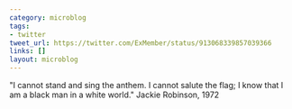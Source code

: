```yaml
---
category: microblog
tags:
- twitter
tweet_url: https://twitter.com/ExMember/status/913068339857039366
links: []
layout: microblog
---
```

"I cannot stand and sing the anthem. I cannot salute the flag; I know that I am a black man in a white world." Jackie Robinson, 1972
